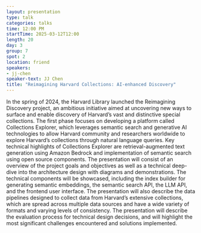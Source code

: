 ```yaml
---
layout: presentation
type: talk
categories: talks
time: 12:00 PM
startTime: 2025-03-12T12:00 
length: 20
day: 3
group: 7
spot: 2
location: friend
speakers:
- jj-chen
speaker-text: JJ Chen
title: "Reimagining Harvard Collections: AI-enhanced Discovery"
---
```

In the spring of 2024, the Harvard Library launched the Reimagining Discovery project, an ambitious initiative aimed at uncovering new ways to surface and enable discovery of Harvard’s vast and distinctive special collections. The first phase focuses on developing a platform called Collections Explorer, which leverages semantic search and generative AI technologies to allow Harvard community and researchers worldwide to explore Harvard’s collections through natural language queries. Key technical highlights of Collections Explorer are retrieval-augmented text generation using Amazon Bedrock and implementation of semantic search using open source components.
The presentation will consist of an overview of the project goals and objectives as well as a technical deep-dive into the architecture design with diagrams and demonstrations. The technical components will be showcased, including the index builder for generating semantic embeddings, the semantic search API, the LLM API, and the frontend user interface. The presentation will also describe the data pipelines designed to collect data from Harvard’s extensive collections, which are spread across multiple data sources and have a wide variety of formats and varying levels of consistency. The presentation will describe the evaluation process for technical design decisions, and will highlight the most significant challenges encountered and solutions implemented.
